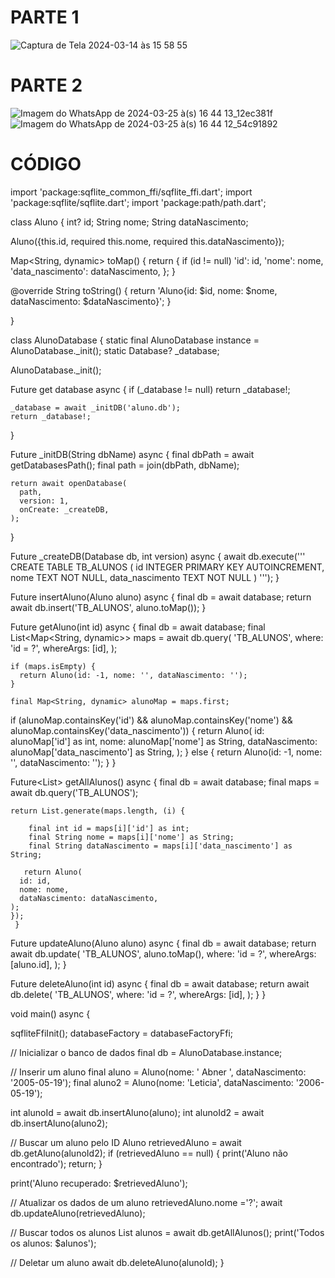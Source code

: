 # PARTE 1
![Captura de Tela 2024-03-14 às 15 58 55](https://github.com/mareshbard/PDM2-24-1/assets/125154278/9f6217d5-cdd3-4b4a-94a1-f343e21e2ce8)

# PARTE 2
![Imagem do WhatsApp de 2024-03-25 à(s) 16 44 13_12ec381f](https://github.com/mareshbard/PDM2-24-1/assets/125154278/4dc251d0-026c-4f64-a038-3f57cd381942)
![Imagem do WhatsApp de 2024-03-25 à(s) 16 44 12_54c91892](https://github.com/mareshbard/PDM2-24-1/assets/125154278/91367b07-21b8-41af-b011-9a1c26f37c9b)

# CÓDIGO
import 'package:sqflite_common_ffi/sqflite_ffi.dart';
import 'package:sqflite/sqflite.dart';
import 'package:path/path.dart';

class Aluno {
  int? id;
  String nome;
  String dataNascimento;

  Aluno({this.id, required this.nome, required this.dataNascimento});

  Map<String, dynamic> toMap() {
    return {
      if (id != null) 'id': id,
      'nome': nome,
      'data_nascimento': dataNascimento,
    };
  }

  @override
  String toString() {
    return 'Aluno{id: $id, nome: $nome, dataNascimento: $dataNascimento}';
  }

}

class AlunoDatabase {
  static final AlunoDatabase instance = AlunoDatabase._init();
  static Database? _database;
  
  AlunoDatabase._init();
  

  Future<Database> get database async {
    if (_database != null) return _database!;

    _database = await _initDB('aluno.db');
    return _database!;
  }


  Future<Database> _initDB(String dbName) async {
    final dbPath = await getDatabasesPath();
    final path = join(dbPath, dbName);

    return await openDatabase(
      path,
      version: 1,
      onCreate: _createDB,
    );
  }

  Future<void> _createDB(Database db, int version) async {
    await db.execute('''
      CREATE TABLE TB_ALUNOS (
        id INTEGER PRIMARY KEY AUTOINCREMENT,
        nome TEXT NOT NULL,
        data_nascimento TEXT NOT NULL
      )
    ''');
  }

  Future<int> insertAluno(Aluno aluno) async {
    final db = await database;
    return await db.insert('TB_ALUNOS', aluno.toMap());
  }

  Future<Aluno> getAluno(int id) async {
    final db = await database;
    final List<Map<String, dynamic>> maps = await db.query(
      'TB_ALUNOS',
      where: 'id = ?',
      whereArgs: [id],
    );

    if (maps.isEmpty) {
      return Aluno(id: -1, nome: '', dataNascimento: '');
    }

    final Map<String, dynamic> alunoMap = maps.first;

   if (alunoMap.containsKey('id') &&
      alunoMap.containsKey('nome') &&
      alunoMap.containsKey('data_nascimento')) {
    return Aluno(
      id: alunoMap['id'] as int,
      nome: alunoMap['nome'] as String,
      dataNascimento: alunoMap['data_nascimento'] as String,
    );
  } else {
    return Aluno(id: -1, nome: '', dataNascimento: '');
  }
}

  Future<List<Aluno>> getAllAlunos() async {
    final db = await database;
    final maps = await db.query('TB_ALUNOS');

    return List.generate(maps.length, (i) {
      
        final int id = maps[i]['id'] as int;
        final String nome = maps[i]['nome'] as String;
        final String dataNascimento = maps[i]['data_nascimento'] as String;
      
       return Aluno(
      id: id,
      nome: nome,
      dataNascimento: dataNascimento,
    );
    });   
     }

  Future<int> updateAluno(Aluno aluno) async {
    final db = await database;
    return await db.update(
      'TB_ALUNOS',
      aluno.toMap(),
      where: 'id = ?',
      whereArgs: [aluno.id],
    );
  }

  Future<int> deleteAluno(int id) async {
    final db = await database;
    return await db.delete(
      'TB_ALUNOS',
      where: 'id = ?',
      whereArgs: [id],
    );
  }
}

void main() async {

  sqfliteFfiInit();
  databaseFactory = databaseFactoryFfi;
  
  // Inicializar o banco de dados
  final db = AlunoDatabase.instance;

  // Inserir um aluno
  final aluno = Aluno(nome: ' Abner  ', dataNascimento: '2005-05-19');
  final aluno2 = Aluno(nome: 'Leticia', dataNascimento: '2006-05-19');


  int alunoId = await db.insertAluno(aluno);
  int alunoId2 = await db.insertAluno(aluno2);

  // Buscar um aluno pelo ID
  Aluno retrievedAluno = await db.getAluno(alunoId2);
  if (retrievedAluno == null) {
    print('Aluno não encontrado');
    return;
  }

  print('Aluno recuperado: $retrievedAluno');

  // Atualizar os dados de um aluno
  retrievedAluno.nome ='?';
  await db.updateAluno(retrievedAluno);

  // Buscar todos os alunos
  List<Aluno> alunos = await db.getAllAlunos();
  print('Todos os alunos: $alunos');

  // Deletar um aluno
  await db.deleteAluno(alunoId);
}
